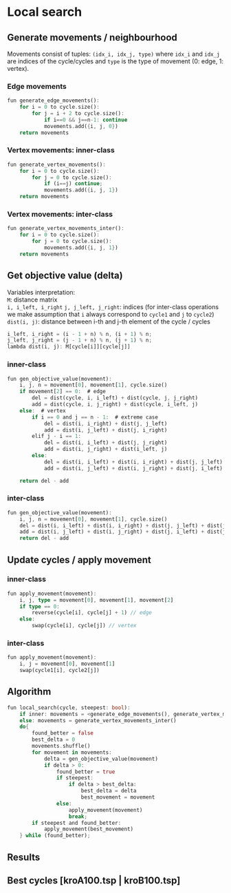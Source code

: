 # Local search

## Generate movements / neighbourhood
Movements consist of tuples: ``(idx_i, idx_j, type)`` where ``idx_i`` and ``idx_j`` are indices of the cycle/cycles and ``type`` is the type of movement (0: edge, 1: vertex). <br>
### Edge movements
```rust
fun generate_edge_movements():
    for i = 0 to cycle.size():
        for j = i + 2 to cycle.size():
            if i==0 && j==n-1: continue
            movements.add({i, j, 0})
    return movements
```
### Vertex movements: inner-class
```rust
fun generate_vertex_movements():
    for i = 0 to cycle.size():
        for j = 0 to cycle.size():
            if (i==j) continue;
            movements.add({i, j, 1})
    return movements
```
### Vertex movements: inter-class
```rust
fun generate_vertex_movements_inter():
    for i = 0 to cycle.size():
        for j = 0 to cycle.size():
            movements.add({i, j, 1})
    return movements
```

## Get objective value (delta)
Variables interpretation: <br>
``M``: distance matrix <br>
``i, i_left, i_right``
``j, j_left, j_right``: indices (for inter-class operations we make assumption that ``i`` always correspond to ``cycle1`` and ``j`` to ``cycle2``) <br>
``dist(i, j)``: distance between i-th and j-th element of the cycle / cycles <br>
```rust
i_left, i_right = (i - 1 + n) % n, (i + 1) % n;
j_left, j_right = (j - 1 + n) % n, (j + 1) % n;
lambda dist(i, j): M[cycle[i]][cycle[j]]
```

### inner-class
```rust
fun gen_objective_value(movement):
    i, j, n = movement[0], movement[1], cycle.size()
    if movement[2] == 0:  # edge
        del = dist(cycle, i, i_left) + dist(cycle, j, j_right)
        add = dist(cycle, i, j_right) + dist(cycle, i_left, j)
    else:  # vertex
        if i == 0 and j == n - 1:  # extreme case
            del = dist(i, i_right) + dist(j, j_left)
            add = dist(i, j_left) + dist(j, i_right)
        elif j - i == 1:
            del = dist(i, i_left) + dist(j, j_right)
            add = dist(i, j_right) + dist(i_left, j)
        else:
            del = dist(i, i_left) + dist(i, i_right) + dist(j, j_left) + dist(j, j_right)
            add = dist(i, j_left) + dist(i, j_right) + dist(j, i_left) + dist(j, i_right)

    return del - add
```

### inter-class
```rust
fun gen_objective_value(movement):
    i, j, n = movement[0], movement[1], cycle.size()
    del = dist(i, i_left) + dist(i, i_right) + dist(j, j_left) + dist(j, j_right)
    add = dist(i, j_left) + dist(i, j_right) + dist(j, i_left) + dist(j, i_right)
    return del - add
```

## Update cycles / apply movement
### inner-class
```rust
fun apply_movement(movement):
    i, j, type = movement[0], movement[1], movement[2]
    if type == 0: 
        reverse(cycle[i], cycle[j] + 1) // edge
    else: 
        swap(cycle[i], cycle[j]) // vertex
```
### inter-class
```rust
fun apply_movement(movement):
    i, j = movement[0], movement[1]
    swap(cycle1[i], cycle2[j])
```

## Algorithm
```rust
fun local_search(cycle, steepest: bool):
    if inner: movements = <generate_edge_movements(), generate_vertex_movements()>
    else: movements = generate_vertex_movements_inter()
    do{
        found_better = false
        best_delta = 0
        movements.shuffle()
        for movement in movements:
            delta = gen_objective_value(movement)
            if delta > 0:
                found_better = true
                if steepest:
                    if delta > best_delta:
                        best_delta = delta
                        best_movement = movement
                else:
                    apply_movement(movement)
                    break;
        if steepest and found_better:
            apply_movement(best_movement)
    } while (found_better); 
```

## Results

## Best cycles [kroA100.tsp | kroB100.tsp]


